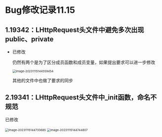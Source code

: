 # Bug修改记录11.15

## 1.19342：LHttpRequest头文件中避免多次出现public、private

- 已修改

  仍然有两个是为了区分成员函数和成员变量，如果提出要求可以进一步修改

  <img src="https://img-blog.csdnimg.cn/6a00be0a0f3c4ced8e9b23223a29bfc1.png" alt="image-20231115144559454" style="zoom:67%;" />

  其他的文件中也做了要求的同步

## 2.19341：LHttpRequest头文件中_init函数，命名不规范

已修改

<img src="https://img-blog.csdnimg.cn/2ca73fec60114bfda6d080a23cfe7731.png" alt="image-20231115144733685" style="zoom:67%;" />

<img src="https://img-blog.csdnimg.cn/b2b69d6794e84613b033958689f99e27.png" alt="image-20231115144744807" style="zoom:67%;" />

